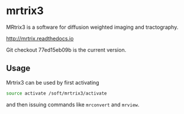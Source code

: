 # mrtrix3

MRtrix3 is a software for diffusion weighted imaging and tractography.

http://mrtrix.readthedocs.io

Git checkout 77ed15eb09b is the current version.

## Usage

Mrtrix3 can be used by first activating

```bash
source activate /soft/mrtrix3/activate
```

and then issuing commands like `mrconvert` and `mrview`.
